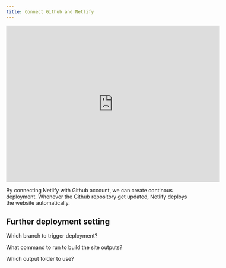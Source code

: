 ```yaml
---
title: Connect Github and Netlify
---
```


<iframe src="https://slides.com/makzan/connect-github-and-netlify/embed" width="576" height="420" scrolling="no" frameborder="0" webkitallowfullscreen mozallowfullscreen allowfullscreen></iframe>

By connecting Netlify with Github account, we can create continous deployment. Whenever the Github repository get updated, Netlify deploys the website automatically.







## Further deployment setting

Which branch to trigger deployment?

What command to run to build the site outputs?

Which output folder to use?
